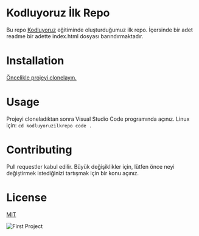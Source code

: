 # Kodluyoruz İlk Repo
Bu repo [Kodluyoruz](www.patika.dev) eğitiminde oluşturduğumuz ilk repo. İçersinde bir adet readme bir adette index.html dosyası barındırmaktadır.

# Installation 
[Öncelikle projeyi clonelayın.](https://github.com/yunusdvp/kodluyoruzilkrepo.git)
# Usage 
Projeyi cloneladıktan sonra Visual Studio Code programında açınız.
Linux için:
`
cd kodluyoruzilkrepo
code .
`
# Contributing
Pull requestler kabul edilir. Büyük değişiklikler için, lütfen önce neyi değiştirmek istediğinizi tartışmak için bir konu açınız.

# License
[MIT](https://opensource.org/licenses/MIT)

![First Project](https://www.fuatakdemir.com/wp-content/uploads/2018/03/hello-world.png)

